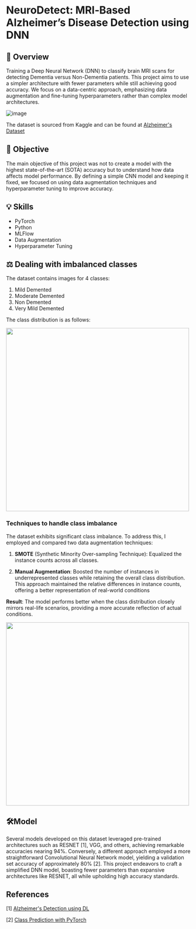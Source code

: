 # NeuroDetect: MRI‑Based Alzheimer’s Disease Detection using DNN

## 🧠 Overview
Training a Deep Neural Network (DNN) to classify brain MRI scans for detecting Dementia versus Non-Dementia patients. This project aims to use a simpler architecture with fewer parameters while still achieving good accuracy. We focus on a data-centric approach, emphasizing data augmentation and fine-tuning hyperparameters rather than complex model architectures.

![image](https://github.com/user-attachments/assets/79649a4c-ec9b-4614-9f82-b69b31eaf6a9)

The dataset is sourced from Kaggle and can be found at [Alzheimer's Dataset](https://www.kaggle.com/datasets/tourist55/alzheimers-dataset-4-class-of-images)

## 🎯 Objective
The main objective of this project was not to create a model with the highest state-of-the-art (SOTA) accuracy but to understand how data affects model performance. By defining a simple CNN model and keeping it fixed, we focused on using data augmentation techniques and hyperparameter tuning to improve accuracy.

## 💡 Skills
- PyTorch
- Python
- MLFlow
- Data Augmentation
- Hyperparameter Tuning

## ⚖️ Dealing with imbalanced classes

The dataset contains images for 4 classes:
1. Mild Demented
2. Moderate Demented
3. Non Demented
4. Very Mild Demented
   
The class distribution is as follows:

<img src="https://github.com/AishwaryaHastak/Alzheimer-s-Detection/assets/31357026/d8d2acd0-2164-4d52-8f7d-981b1aca6ea1" width="500">


### Techniques to handle class imbalance
The dataset exhibits significant class imbalance. To address this, I employed and compared two data augmentation techniques:

1. **SMOTE** (Synthetic Minority Over-sampling Technique): Equalized the instance counts across all classes.

2. **Manual Augmentation**: Boosted the number of instances in underrepresented classes while retaining the overall class distribution. This approach maintained the relative differences in instance counts, offering a better representation of real-world conditions

**Result**: The model performs better when the class distribution closely mirrors real-life scenarios, providing a more accurate reflection of actual conditions.

<img src="https://github.com/AishwaryaHastak/Alzheimer-s-Detection/assets/31357026/b4156ce0-3089-4293-8d8c-a9865f182f43" width="500">

## 🛠️Model 

Several models developed on this dataset leveraged pre-trained architectures such as RESNET [1], VGG, and others, achieving remarkable accuracies nearing 94%. Conversely, a different approach employed a more straightforward Convolutional Neural Network model, yielding a validation set accuracy of approximately 80% [2]. This project endeavors to craft a simplified DNN model, boasting fewer parameters than expansive architectures like RESNET, all while upholding high accuracy standards.

## References

[1] [Alzheimer's Detection using DL](https://www.kaggle.com/code/mihirbhatkar/alzheimer-s-detection-using-dl)

[2] [Class Prediction with PyTorch](https://www.kaggle.com/code/natsu18/class-prediction-pytorch)

